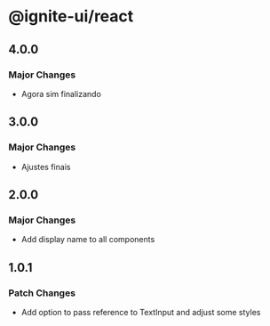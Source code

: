 # @ignite-ui/react

## 4.0.0

### Major Changes

- Agora sim finalizando

## 3.0.0

### Major Changes

- Ajustes finais

## 2.0.0

### Major Changes

- Add display name to all components

## 1.0.1

### Patch Changes

- Add option to pass reference to TextInput and adjust some styles
